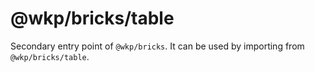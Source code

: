 # @wkp/bricks/table

Secondary entry point of `@wkp/bricks`. It can be used by importing from `@wkp/bricks/table`.

